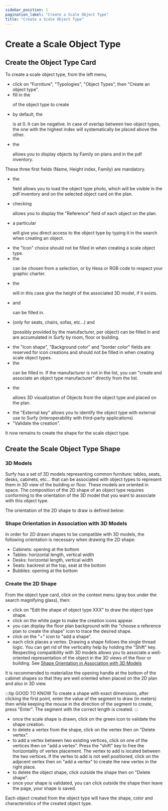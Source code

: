 ```yaml
---
sidebar_position: 1
pagination_label: "Create a Scale Object Type"
title: "Create a Scale Object Type"
---
```

# Create a Scale Object Type

## Create the Object Type Card

<Youtube code="lA3Lex8lm1k"/>

To create a scale object type, from the left menu,

-	click on "Furniture", "Typologies", "Object Types", then "Create an object type".
-	fill in the <P code="itemType:name" /> of the object type to create
-	by default, the <P code="itemType:zIndex" /> is at 0. It can be negative. In case of overlap between two object types, the one with the highest index will systematically be placed above the other.
-	the <P code="itemType:itemTypeFamily" /> allows you to display objects by Family on plans and in the pdf inventory.

These three first fields (Name, Height index, Family) are mandatory.

-	the <P code="itemType:picture" /> field allows you to load the object type photo, which will be visible in the pdf inventory and on the selected object card on the plan.
-	checking <P code="itemType:displayItemReferenceInMap" /> allows you to display the "Reference" field of each object on the plan.
-	a particular <P code="itemType:code" /> will give you direct access to the object type by typing it in the search when creating an object.
-	the "Icon" choice should not be filled in when creating a scale object type.
-	the <P code="itemType:color" /> can be chosen from a selection, or by Hexa or RGB code to respect your graphic charter.
-	the <P code="itemType:height" /> will in this case give the height of the associated 3D model, if it exists.
-	<P code="itemType:description" /> and <P code="itemType:price" /> can be filled in.
-	<P code="itemType:seatsCount" /> (only for seats, chairs, sofas, etc...) and <P code="itemType:carbonFootprint" /> (possibly provided by the manufacturer, per object) can be filled in and are accumulated in Surfy by room, floor or building.
-	the "Icon shape", "Background color" and "border color" fields are reserved for icon creations and should not be filled in when creating scale object types.
-	the <P code="itemType:manufacturer" /> can be filled in. If the manufacturer is not in the list, you can "create and associate an object type manufacturer" directly from the list.
-	the <P code="itemType:object3dModel" /> allows 3D visualization of Objects from the object type and placed on the plan.
-	the "External key" allows you to identify the object type with external use to Surfy (interoperability with third-party applications)
-	"Validate the creation".

It now remains to create the shape for the scale object type.

## Create the Scale Object Type Shape

### 3D Models
Surfy has a set of 3D models representing common furniture: tables, seats, desks, cabinets, etc... that can be associated with object types to represent them in 3D view of the building or floor.
These models are oriented in space. The composition of the 2D shape of an object type requires conforming to the orientation of the 3D model that you want to associate with this object type. 

The orientation of the 2D shape to draw is defined below:

### Shape Orientation in Association with 3D Models

In order for 2D drawn shapes to be compatible with 3D models, the following orientation is necessary when drawing the 2D shape:
-   Cabinets: opening at the bottom
-   Tables: horizontal length, vertical width
-   Desks: horizontal length, vertical width
-   Seats: backrest at the top, seat at the bottom
-   Bubbles: opening at the bottom

### Create the 2D Shape

From the object type card, click on the context menu (gray box under the search magnifying glass), then:

-	click on "Edit the shape of object type XXX" to draw the object type shape.
-   click on the white page to make the creation icons appear.
-	you can display the floor plan background with the "choose a reference plan to create the shape" icon to trace the desired shape.
-   click on the "+" icon to "add a shape".
-   each click places a vertex. Drawing a shape follows the single thread logic. You can get rid of the verticality help by holding the "Shift" key. Respecting compatibility with 3D models allows you to associate a well-oriented representation of the object in the 3D views of the floor or building. See [Shape Orientation in Association with 3D Models](/en/docs/tutorials/objects/itemtype/types-d-objet-a-l-echelle/create#shape-orientation-in-association-with-3d-models)

It is recommended to materialize the opening handle at the bottom of the cabinet shapes so that they are well oriented when placed on the 2D plan and also in 3D view.

:::tip GOOD TO KNOW
To create a shape with exact dimensions, after clicking the first point, enter the value of the segment to draw (in meters) then while keeping the mouse in the direction of the segment to create, press "Enter". The segment with the correct length is created.
:::

-	once the scale shape is drawn, click on the green icon to validate the shape creation.
-	to delete a vertex from the shape, click on the vertex then on "Delete vertex".
-	to add a vertex between two existing vertices, click on one of the vertices then on "add a vertex". Press the "shift" key to free the horizontality of vertex placement. The vertex to add is located between the two vertices. If the vertex to add is not well positioned, click on the adjacent vertex then on "add a vertex" to create the new vertex in the right place.
-	to delete the object shape, click outside the shape then on "Delete shape".
-	once your shape is validated, you can click outside the shape then leave the page, your shape is saved.

Each object created from the object type will have the shape, color and characteristics of the created object type.